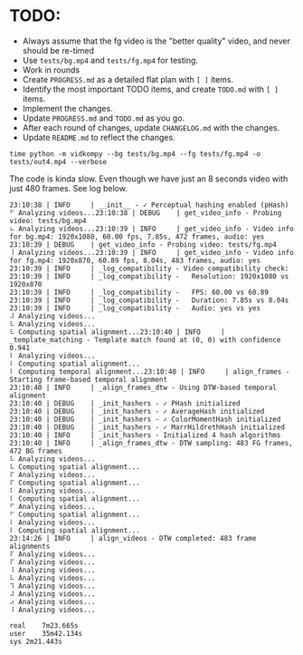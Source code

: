 # TODO: 

- Always assume that the fg video is the "better quality" video, and never should be re-timed 
- Use `tests/bg.mp4` and `tests/fg.mp4` for testing. 
- Work in rounds
- Create `PROGRESS.md` as a detailed flat plan with `[ ]` items. 
- Identify the most important TODO items, and create `TODO.md` with `[ ]` items. 
- Implement the changes. 
- Update `PROGRESS.md` and `TODO.md` as you go. 
- After each round of changes, update `CHANGELOG.md` with the changes.
- Update `README.md` to reflect the changes.

```
time python -m vidkompy --bg tests/bg.mp4 --fg tests/fg.mp4 -o tests/out4.mp4 --verbose
```

The code is kinda slow. Even though we have just an 8 seconds video with just 480 frames. See log below. 

```
23:10:38 | INFO     | __init__ - ✓ Perceptual hashing enabled (pHash)
⠋ Analyzing videos...23:10:38 | DEBUG    | get_video_info - Probing video: tests/bg.mp4
⠦ Analyzing videos...23:10:39 | INFO     | get_video_info - Video info for bg.mp4: 1920x1080, 60.00 fps, 7.85s, 472 frames, audio: yes
23:10:39 | DEBUG    | get_video_info - Probing video: tests/fg.mp4
⠸ Analyzing videos...23:10:39 | INFO     | get_video_info - Video info for fg.mp4: 1920x870, 60.89 fps, 8.04s, 483 frames, audio: yes
23:10:39 | INFO     | _log_compatibility - Video compatibility check:
23:10:39 | INFO     | _log_compatibility -   Resolution: 1920x1080 vs 1920x870
23:10:39 | INFO     | _log_compatibility -   FPS: 60.00 vs 60.89
23:10:39 | INFO     | _log_compatibility -   Duration: 7.85s vs 8.04s
23:10:39 | INFO     | _log_compatibility -   Audio: yes vs yes
⠼ Analyzing videos...           
⠧ Analyzing videos...           
⠧ Computing spatial alignment...23:10:40 | INFO     | _template_matching - Template match found at (0, 0) with confidence 0.941
⠇ Analyzing videos...            
⠇ Computing spatial alignment... 
⠇ Computing temporal alignment...23:10:40 | INFO     | align_frames - Starting frame-based temporal alignment
23:10:40 | INFO     | _align_frames_dtw - Using DTW-based temporal alignment
23:10:40 | DEBUG    | _init_hashers - ✓ PHash initialized
23:10:40 | DEBUG    | _init_hashers - ✓ AverageHash initialized
23:10:40 | DEBUG    | _init_hashers - ✓ ColorMomentHash initialized
23:10:40 | DEBUG    | _init_hashers - ✓ MarrHildrethHash initialized
23:10:40 | INFO     | _init_hashers - Initialized 4 hash algorithms
23:10:40 | INFO     | _align_frames_dtw - DTW sampling: 483 FG frames, 472 BG frames
⠧ Analyzing videos...            
⠧ Computing spatial alignment... 
⠏ Analyzing videos...            
⠏ Computing spatial alignment... 
⠇ Analyzing videos...            
⠇ Computing spatial alignment... 
⠋ Analyzing videos...            
⠋ Computing spatial alignment... 
⠇ Analyzing videos...            
⠇ Computing spatial alignment... 
23:14:26 | INFO     | align_videos - DTW completed: 483 frame alignments
⠏ Analyzing videos...            
⠏ Analyzing videos...            
⠸ Analyzing videos...            
⠧ Analyzing videos...            
⠹ Analyzing videos...            
⠼ Analyzing videos...            
⠴ Analyzing videos...            
⠸ Analyzing videos...            

real	7m23.665s
user	35m42.134s
sys	2m21.443s
```